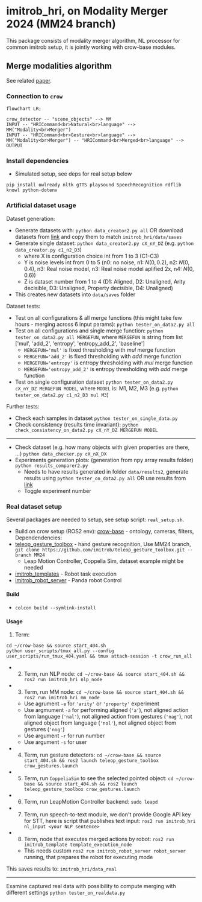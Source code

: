 # imitrob_hri, on Modality Merger 2024 (MM24 branch)

This package consists of modality merger algorithm, NL processor for common imitrob setup, it is jointly working with crow-base modules.

## Merge modalities algorithm

See related [paper](http://imitrob.ciirc.cvut.cz/publications/mm24/).

### Connection to `crow`

```mermaid
flowchart LR;

crow_detector -- "scene_objects" --> MM
INPUT -- "HRICommand<br>Natural<br>language" --> MM("Modality<br>Merger")
INPUT -- "HRICommand<br>Gesture<br>language" --> MM("Modality<br>Merger") -- "HRICommand<br>Merged<br>language" --> OUTPUT

```

### Install dependencies 

- Simulated setup, see deps for real setup below

```
pip install owlready nltk gTTS playsound SpeechRecognition rdflib knowl python-dotenv
```

### Artificial dataset usage

Dataset generation:
- Generate datasets with: `python data_creator2.py all` OR download datasets from [link](https://drive.google.com/file/d/1117fI_fFEZq8VNi0Fm3q_jKOTQEQSJOU/view?usp=sharing) and copy them to match `imitrob_hri/data/saves`
- Generate single dataset: `python data_creator2.py cX_nY_DZ` (e.g. `python data_creator.py c1_n2_D3`)
    - where X is configuration choice int from 1 to 3 (C1-C3)
    - Y is noise levels int from 0 to 5 (n0: no noise, n1: $N(0,0.2)$, n2: $N(0,0.4)$, n3: Real noise model, n3: Real noise model aplified 2x, n4: $N(0,0.6)$)
    - Z is dataset number from 1 to 4 (D1: Aligned, D2: Unaligned, Arity decisible, D3: Unaligned, Property decisible, D4: Unaligned)
- This creates new datasets into `data/saves` folder

Dataset tests:
- Test on all configurations & all merge functions (this might take few hours - merging across 6 input params): `python tester_on_data2.py all`
- Test on all configurations and single merge function: `python tester_on_data2.py all MERGEFUN`, where `MERGEFUN` is string from list ['mul', 'add_2', 'entropy', 'entropy_add_2', 'baseline']
    - `MERGEFUN='mul'` is fixed thresholding with *mul* merge function
    - `MERGEFUN='add_2'` is fixed thresholding with *add* merge function
    - `MERGEFUN='entropy'` is entropy thresholding with *mul* merge function
    - `MERGEFUN='entropy_add_2'` is entropy thresholding with *add* merge function
- Test on single configuration dataset `python tester_on_data2.py cX_nY_DZ MERGEFUN MODEL`, where `MODEL` is: M1, M2, M3 (e.g. `python tester_on_data2.py c1_n2_D3 mul M3`)

Further tests:
- Check each samples in dataset `python tester_on_single_data.py`
- Check consistency (results time invariant): `python check_consistency_on_data2.py cX_nY_DZ MERGEFUN MODEL`

---

- Check dataset (e.g. how many objects with given properties are there, ...) `python data_checker.py cX_nX_DX`
- Experiments generation plots: (generation from npy array results folder) `python results_comparer2.py`
    - Needs to have results generated in folder `data/results2`, generate results using `python tester_on_data2.py all` OR use results from [link](https://drive.google.com/file/d/1117fI_fFEZq8VNi0Fm3q_jKOTQEQSJOU/view?usp=sharing)
    - Toggle experiment number

### Real dataset setup

Several packages are needed to setup, see setup script: `real_setup.sh`.

- Build on crow setup (ROS2 env): [crow-base](https://github.com/imitrob/crow-base) - ontology, cameras, filters, 
Dependendencies:
- [teleop_gesture_toolbox](https://github.com/imitrob/teleop_gesture_toolbox/tree/MM24) - hand gesture recognition, Use MM24 branch, `git clone https://github.com/imitrob/teleop_gesture_toolbox.git --branch MM24`
    - Leap Motion Controller, Coppelia Sim, dataset example might be needed
- [imitrob_templates](https://github.com/imitrob/imitrob_templates) - Robot task execution
- [imitrob_robot_server](https://github.com/imitrob/imitrob_robot_server) - Panda robot Control


#### Build 

- `colcon build --symlink-install`

#### Usage

1. Term:
```Shell
cd ~/crow-base && source start_404.sh
python user_scripts/tmux_all.py --config user_scripts/run_tmux_404.yaml && tmux attach-session -t crow_run_all
```
- 2. Term, run NLP node: `cd ~/crow-base && source start_404.sh && ros2 run imitrob_hri nlp_node`
- 3. Term, run MM node: `cd ~/crow-base && source start_404.sh && ros2 run imitrob_hri mm_node`
    - Use agrument `-e` for `'arity'` or `'property'` experiment
    - Use argmument `-a` for performing aligned (`'a'`), not aligned action from language (`'nal'`), not aligned action from gestures (`'nag'`), not aligned object from language (`'nol'`), not aligned object from gestures (`'nog'`)
    - Use argument `-r` for run number
    - Use argument `-s` for user
- 4. Term, run gesture detectors: `cd ~/crow-base && source start_404.sh && ros2 launch teleop_gesture_toolbox crow_gestures.launch`
- 5. Term, run `CoppeliaSim` to see the selected pointed object: `cd ~/crow-base && source start_404.sh && ros2 launch teleop_gesture_toolbox crow_gestures.launch`
- 6. Term, run LeapMotion Controller backend: `sudo leapd`
- 7. Term, run speech-to-text module, we don't provide Google API key for STT, here is script that publishes text input: `ros2 run imitrob_hri nl_input <your NLP sentence>`
- 8. Term, node that executes merged actions by robot: `ros2 run imitrob_template template_execution_node`
  - This needs custom `ros2 run imitrob_robot_server robot_server` running, that prepares the robot for executing mode

This saves results to: `imitrob_hri/data_real`

---

Examine captured real data with possibility to compute merging with different settings `python tester_on_realdata.py`



